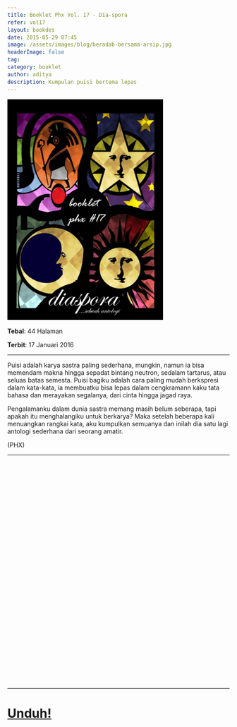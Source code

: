 ```yaml
---
title: Booklet Phx Vol. 17 - Dia-spora
refer: vol17
layout: bookdes
date: 2015-05-29 07:45
image: /assets/images/blog/beradab-bersama-arsip.jpg
headerImage: false
tag:
category: booklet
author: aditya
description: Kumpulan puisi bertema lepas
---
```


<img class="image" src="/assets/images/cover/booklet17.jpg" alt="__" height="500px">

__Tebal__: 44 Halaman

__Terbit__: 17 Januari 2016

***

Puisi adalah karya sastra paling sederhana, mungkin, namun ia bisa memendam makna hingga sepadat bintang neutron, sedalam tartarus, atau seluas batas semesta. Puisi bagiku adalah cara paling mudah berkspresi dalam kata-kata, ia membuatku bisa lepas dalam cengkramann kaku tata bahasa dan merayakan segalanya, dari cinta hingga jagad raya.

Pengalamanku dalam dunia sastra memang masih belum seberapa, tapi apakah itu menghalangiku untuk berkarya? Maka setelah beberapa kali menuangkan rangkai kata, aku kumpulkan semuanya dan inilah dia satu lagi antologi sederhana dari seorang amatir.

(PHX)

***

<div data-configid="7319434/60844418" style="width:100%; height:500px;" class="issuuembed"></div>
<script type="text/javascript" src="//e.issuu.com/embed.js" async="true"></script>

***

# [Unduh!][akses]

[akses]: http://phoenixfin.github.io/assets/pdf/bookletphx/booklet17.pdf

